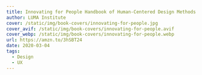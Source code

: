 ```yaml
---
title: Innovating for People Handbook of Human-Centered Design Methods
author: LUMA Institute
cover: /static/img/book-covers/innovating-for-people.jpg
cover_avif: /static/img/book-covers/innovating-for-people.avif
cover_webp: /static/img/book-covers/innovating-for-people.webp
url: https://amzn.to/3hSBT24
date: 2020-03-04
tags:
  - Design
  - UX
---
```

